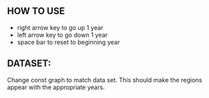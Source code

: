 ## HOW TO USE
- right arrow key to go up 1 year
- left arrow key to go down 1 year
- space bar to reset to beginning year
## DATASET:
Change const graph to match data set. This should make the regions appear with the appropriate years.